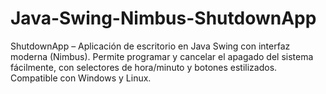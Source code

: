 # Java-Swing-Nimbus-ShutdownApp
ShutdownApp – Aplicación de escritorio en Java Swing con interfaz moderna (Nimbus). Permite programar y cancelar el apagado del sistema fácilmente, con selectores de hora/minuto y botones estilizados. Compatible con Windows y Linux.
